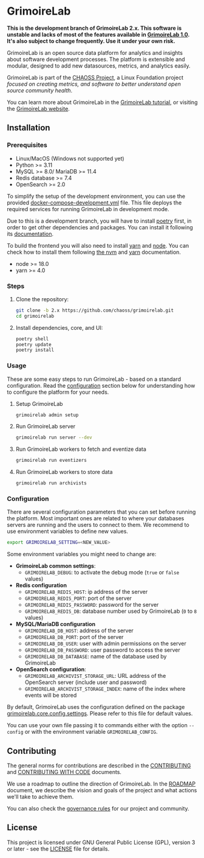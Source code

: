 # GrimoireLab

**This is the development branch of GrimoireLab 2.x. This software is unstable
and lacks of most of the features available in
[GrimoireLab 1.0](https://github.com/chaoss/grimoirelab). It's also subject
to change frequently. Use it under your own risk.**

GrimoireLab is an open source data platform for analytics and insights about
software development processes. The platform is extensible and modular, designed
to add new datasources, metrics, and analytics easily.

GrimoireLab is part of the [CHAOSS Project](http://chaoss.community), a Linux
Foundation project _focused on creating metrics, and software to better
understand open source community health_.

You can learn more about GrimoireLab in the [GrimoireLab tutorial](https://chaoss.github.io/grimoirelab-tutorial/),
or visiting the [GrimoireLab website](https://chaoss.github.io/grimoirelab).

## Installation

### Prerequisites

- Linux/MacOS (Windows not supported yet)
- Python >= 3.11
- MySQL >= 8.0/ MariaDB >= 11.4
- Redis database >= 7.4
- OpenSearch >= 2.0

To simplify the setup of the development environment, you can use the provided
[docker-compose-development.yml](./docker-compose/docker-compose-development.yml)
file. This file deploys the required services for running GrimoireLab in development
mode.

Due to this is a development branch, you will have to install
[poetry](https://python-poetry.org/) first, in order to get other dependencies
and packages. You can install it following its
[documentation](https://python-poetry.org/docs/#installation).

To build the frontend you will also need to install [yarn](https://yarnpkg.com/) and [node](https://nodejs.org/).
You can check how to install them following [the nvm](https://github.com/nvm-sh/nvm) and [yarn](https://yarnpkg.com/getting-started/install/) documentation.

- node >= 18.0
- yarn >= 4.0

### Steps

1. Clone the repository:

   ```bash
   git clone -b 2.x https://github.com/chaoss/grimoirelab.git
   cd grimoirelab
   ```

1. Install dependencies, core, and UI:

   ```bash
   poetry shell
   poetry update
   poetry install
   ```

### Usage

These are some easy steps to run GrimoireLab - based on a standard configuration.
Read the [configuration](#configuration) section below for understanding how
to configure the platform for your needs.

1. Setup GrimoireLab

   ```bash
   grimoirelab admin setup
   ```

2. Run GrimoireLab server

   ```bash
   grimoirelab run server --dev
   ```

3. Run GrimoireLab workers to fetch and eventize data

   ```bash
   grimoirelab run eventizers
   ```

4. Run GrimoireLab workers to store data

   ```bash
   grimoirelab run archivists
   ```

### Configuration

There are several configuration parameters that you can set before running
the platform. Most important ones are related to where your databases servers
are running and the users to connect to them. We recommend to use environment
variables to define new values.

```bash
export GRIMOIRELAB_SETTING=<NEW_VALUE>
```

Some environment variables you might need to change are:

- **GrimoireLab common settings**:
  - `GRIMOIRELAB_DEBUG`: to activate the debug mode (`true` or `false` values)
- **Redis configuration**
  - `GRIMOIRELAB_REDIS_HOST`: ip address of the server
  - `GRIMOIRELAB_REDIS_PORT`: port of the server
  - `GRIMOIRELAB_REDIS_PASSWORD`: password for the server
  - `GRIMOIRELAB_REDIS_DB`: database number used by GrimoireLab (`0` to `8` values)
- **MySQL/MariaDB configuration**
  - `GRIMOIRELAB_DB_HOST`: address of the server
  - `GRIMOIRELAB_DB_PORT`: port of the server
  - `GRIMOIRELAB_DB_USER`: user with admin permissions on the server
  - `GRIMOIRELAB_DB_PASSWORD`: user password to access the server
  - `GRIMOIRELAB_DB_DATABASE`: name of the database used by GrimoireLab
- **OpenSearch configuration**:
  - `GRIMOIRELAB_ARCHIVIST_STORAGE_URL`: URL address of the OpenSearch server (include user and password)
  - `GRIMOIRELAB_ARCHIVIST_STORAGE_INDEX`: name of the index where events will be stored

By default, GrimoireLab uses the configuration defined on the package
[grimoirelab.core.config.settings](https://github.com/chaoss/grimoirelab-core/blob/main/src/grimoirelab/core/config/settings.py).
Please refer to this file for default values.

You can use your own file passing it to commands either with the option `--config`
or with the environment variable `GRIMOIRELAB_CONFIG`.

## Contributing

The general norms for contributions are described in the
[CONTRIBUTING](./CONTRIBUTING.md) and [CONTRIBUTING WITH CODE](./CONTRIBUTING_WITH_CODE.md)
documents.

We use a roadmap to outline the direction of GrimoireLab. In the
[ROADMAP](./ROADMAP.md) document, we describe the vision and goals of
the project and what actions we'll take to achieve them.

You can also check the [governance rules](./GOVERNANCE.md) for our project and
community.

## License

This project is licensed under GNU General Public License (GPL), version 3 or
later - see the [LICENSE](./LICENSE.md) file for details.
